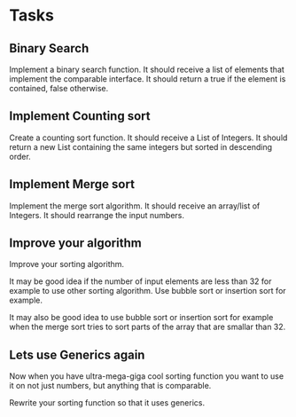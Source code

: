 # Tasks


## Binary Search
Implement a binary search function.
It should receive a list of elements that implement the comparable interface.
It should return a true if the element is contained, false otherwise.


## Implement Counting sort

Create a counting sort function.
It should receive a List of Integers.
It should return a new List containing the same integers but sorted in descending order.


## Implement Merge sort

Implement the merge sort algorithm.
It should receive an array/list of Integers.
It should rearrange the input numbers.


## Improve your algorithm

Improve your sorting algorithm.

It may be good idea if the number of input elements are less than 32 for example to use other sorting algorithm. Use bubble sort or insertion sort for example.

It may also be good idea to use bubble sort or insertion sort for example when the merge sort tries to sort parts of the array that are smallar than 32.


## Lets use Generics again

Now when you have ultra-mega-giga cool sorting function you want to use it on not just numbers, but anything that is comparable.

Rewrite your sorting function so that it uses generics.
